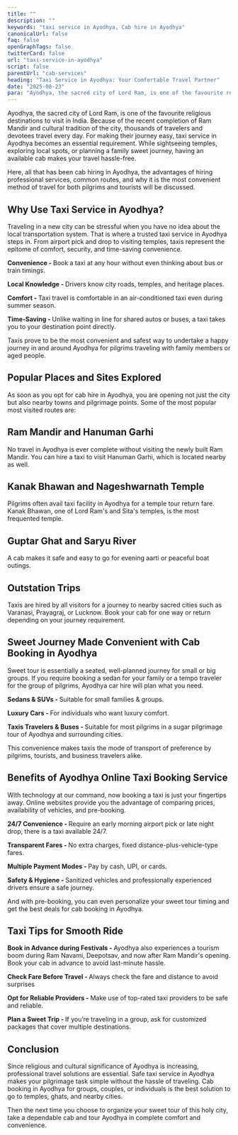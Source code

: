 ```yaml
---
title: ""
description: ""
keywords: "taxi service in Ayodhya, Cab hire in Ayodhya"
canonicalUrl: false
faq: false
openGraphTags: false
twitterCard: false
url: "taxi-service-in-ayodhya"
script: false
parentUrl: "cab-services"
heading: "Taxi Service in Ayodhya: Your Comfortable Travel Partner"
date: "2025-08-23"
para: "Ayodhya, the sacred city of Lord Ram, is one of the favourite religious destinations to visit in India. Because of the recent completion of Ram Mandir and cultural tradition of the city, thousands of travelers and devotees travel every day. For making their journey easy, taxi service in Ayodhya becomes an essential requirement. While sightseeing temples, exploring local spots, or planning a family sweet journey, having an available cab makes your travel hassle-free."
---
```


<p>Ayodhya, the sacred city of Lord Ram, is one of the favourite religious destinations to visit in India. Because of the recent completion of Ram Mandir and cultural tradition of the city, thousands of travelers and devotees travel every day. For making their journey easy, taxi service in Ayodhya becomes an essential requirement. While sightseeing temples, exploring local spots, or planning a family sweet journey, having an available cab makes your travel hassle-free.
</p>
<p className="mt-2">Here, all that has been cab hiring in Ayodhya, the advantages of hiring professional services, common routes, and why it is the most convenient method of travel for both pilgrims and tourists will be discussed.</p>
<h2 className="mt-5 font-bold">
Why Use Taxi Service in Ayodhya?
</h2>
<p>
               Traveling in a new city can be stressful when you have no idea about the local transportation system. That is where a trusted taxi service in Ayodhya steps in. From airport pick and drop to visiting temples, taxis represent the epitome of comfort, security, and time-saving convenience.
              </p>
              <p className="mt-2">
                <strong>Convenience - </strong> Book a taxi at any hour without even thinking about bus or train timings.
              </p>
              <p>
                <strong>Local Knowledge - </strong> Drivers know city roads, temples, and heritage places.
              </p>
              <p>
                <strong>Comfort - </strong> Taxi travel is comfortable in an air-conditioned taxi even during summer season.
              </p>
              <p>
                <strong>
                  Time-Saving - 
                </strong>  
                Unlike waiting in line for shared autos or buses, a taxi takes you to your destination point directly.
              </p>
              <p className="mt-2">
                Taxis prove to be the most convenient and safest way to undertake a happy journey in and around Ayodhya for pilgrims traveling with family members or aged people.
              </p>
             <h2 className="mt-5 font-bold">
                Popular Places and Sites Explored
              </h2>
              <p>
               As soon as you opt for cab hire in Ayodhya, you are opening not just the city but also nearby towns and pilgrimage points. Some of the most popular most visited routes are:
              </p>
         <h2 className="mt-5 font-bold">
               Ram Mandir and Hanuman Garhi
              </h2>
              <p>
                No travel in Ayodhya is ever complete without visiting the newly built Ram Mandir. You can hire a taxi to visit Hanuman Garhi, which is located nearby as well.
              </p>
              <h2 className="mt-5 font-bold">
                Kanak Bhawan and Nageshwarnath Temple
              </h2>
              <p>Pilgrims often avail taxi facility in Ayodhya for a temple tour return fare. Kanak Bhawan, one of Lord Ram's and Sita's temples, is the most frequented temple.</p>
             <h2 className="mt-5 font-bold">
               Guptar Ghat and Saryu River
              </h2>
              <p>
             A cab makes it safe and easy to go for evening aarti or peaceful boat outings.
              </p>
              <h2 className="mt-5 font-bold">
               Outstation Trips
              </h2>
              <p>
             Taxis are hired by all visitors for a journey to nearby sacred cities such as Varanasi, Prayagraj, or Lucknow. Book your cab for one way or return depending on your journey requirement.
              </p>
               <h2 className="mt-5 font-bold">
              Sweet Journey Made Convenient with Cab Booking in Ayodhya
              </h2>
              <p>
            Sweet tour is essentially a seated, well-planned journey for small or big groups. If you require booking a sedan for your family or a tempo traveler for the group of pilgrims, Ayodhya car hire will plan what you need.
              </p>
               <p className="mt-2">
                <strong>Sedans & SUVs - </strong> Suitable for small families & groups.
              </p>
              <p>
                <strong>Luxury Cars - </strong> For individuals who want luxury comfort.
              </p>
              <p>
                <strong>Taxis Travelers & Buses - </strong> Suitable for most pilgrims in a sugar pilgrimage tour of Ayodhya and surrounding cities.
              </p>
              <p className="mt-2">This convenience makes taxis the mode of transport of preference by pilgrims, tourists, and business travelers alike.</p>
               <h2 className="mt-5 font-bold">
              Benefits of Ayodhya Online Taxi Booking Service
              </h2>
              <p>
            With technology at our command, now booking a taxi is just your fingertips away. Online websites provide you the advantage of comparing prices, availability of vehicles, and pre-booking.
              </p>
               <p className="mt-2">
                <strong>24/7 Convenience - </strong> Require an early morning airport pick or late night drop, there is a taxi available 24/7.
              </p>
              <p>
                <strong>Transparent Fares - </strong> No extra charges, fixed distance-plus-vehicle-type fares.
              </p>
              <p>
                <strong>Multiple Payment Modes - </strong> Pay by cash, UPI, or cards.
              </p>
              <p>
                <strong>Safety & Hygiene - </strong> Sanitized vehicles and professionally experienced drivers ensure a safe journey.              </p>
              <p className="mt-2">
                And with pre-booking, you can even personalize your sweet tour timing and get the best deals for cab booking in Ayodhya.
              </p>
              <h2 className="mt-5 font-bold">
              Taxi Tips for Smooth Ride
              </h2>
             <p>
                <strong>Book in Advance during Festivals - </strong> Ayodhya also experiences a tourism boom during Ram Navami, Deepotsav, and now after Ram Mandir's opening. Book your cab in advance to avoid last-minute hassle.</p>
                <p><strong>Check Fare Before Travel - </strong> Always check the fare and distance to avoid surprises</p>
                <p><strong>Opt for Reliable Providers - </strong> Make use of top-rated taxi providers to be safe and reliable.</p>
                <p><strong>Plan a Sweet Trip - </strong> If you’re traveling in a group, ask for customized packages that cover multiple destinations.</p>
              <h2 className="mt-5 font-bold">
              Conclusion
              </h2>
              <p>
            Since religious and cultural significance of Ayodhya is increasing, professional travel solutions are essential. Safe taxi service in Ayodhya makes your pilgrimage task simple without the hassle of traveling. Cab booking in Ayodhya for groups, couples, or individuals is the best solution to go to temples, ghats, and nearby cities.
              </p>
              <p className="mt-2">Then the next time you choose to organize your sweet tour of this holy city, take a dependable cab and tour Ayodhya in complete comfort and convenience.</p>
